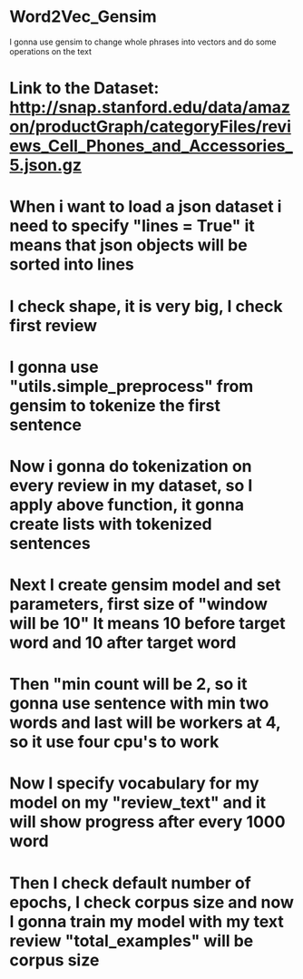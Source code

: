 # Word2Vec_Gensim
I gonna use gensim to change whole phrases into vectors and do some operations on the text
# Link to the Dataset: http://snap.stanford.edu/data/amazon/productGraph/categoryFiles/reviews_Cell_Phones_and_Accessories_5.json.gz
# When i want to load a json dataset i need to specify "lines = True" it means that json objects will be sorted into lines
# I check shape, it is very big, I check first review 
# I gonna use "utils.simple_preprocess" from gensim to tokenize the first sentence
# Now i gonna do tokenization on every review in my dataset, so I apply above function, it gonna create lists with tokenized sentences
# Next I create gensim model and set parameters, first size of "window will be 10"  It means 10 before target word and 10 after target word
# Then "min count will be 2, so it gonna use sentence with min two words and last will be workers at 4, so it use four cpu's to work
# Now I specify vocabulary for my model on my "review_text" and it will show progress after every 1000 word
# Then I check default number of epochs, I check corpus size and now I gonna train my model with my text review "total_examples" will be corpus size
